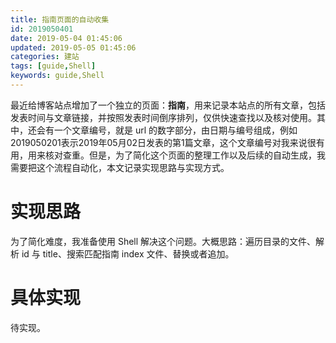 ```yaml
---
title: 指南页面的自动收集
id: 2019050401
date: 2019-05-04 01:45:06
updated: 2019-05-05 01:45:06
categories: 建站
tags: [guide,Shell]
keywords: guide,Shell
---
```



最近给博客站点增加了一个独立的页面：**指南**，用来记录本站点的所有文章，包括发表时间与文章链接，并按照发表时间倒序排列，仅供快速查找以及核对使用。其中，还会有一个文章编号，就是 url 的数字部分，由日期与编号组成，例如2019050201表示2019年05月02日发表的第1篇文章，这个文章编号对我来说很有用，用来核对查重。但是，为了简化这个页面的整理工作以及后续的自动生成，我需要把这个流程自动化，本文记录实现思路与实现方式。


<!-- more -->


# 实现思路


为了简化难度，我准备使用 Shell 解决这个问题。大概思路：遍历目录的文件、解析 id 与 title、搜索匹配指南 index 文件、替换或者追加。


# 具体实现


待实现。

